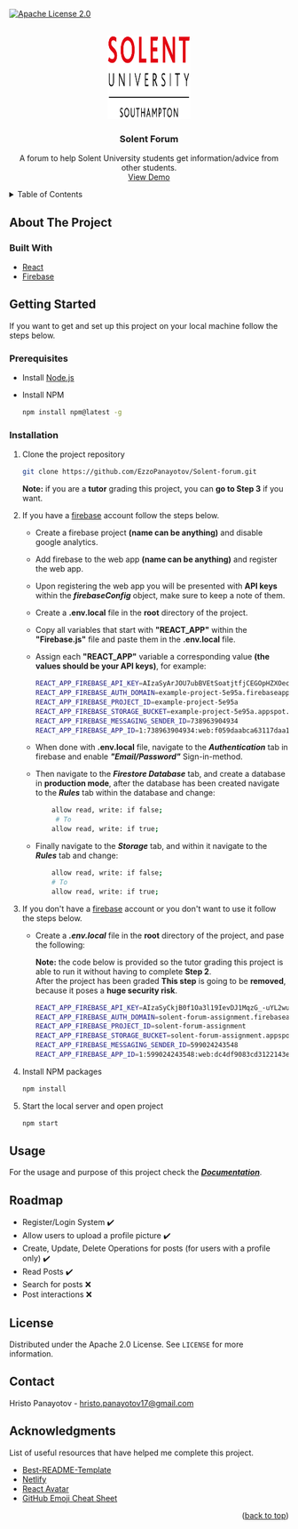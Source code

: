 <div id="top"></div>
<!--
*** Thanks for checking out the Best-README-Template. If you have a suggestion
*** that would make this better, please fork the repo and create a pull request
*** or simply open an issue with the tag "enhancement".
*** Don't forget to give the project a star!
*** Thanks again! Now go create something AMAZING! :D
-->



<!-- PROJECT SHIELDS -->
<!--
*** I'm using markdown "reference style" links for readability.
*** Reference links are enclosed in brackets [ ] instead of parentheses ( ).
*** See the bottom of this document for the declaration of the reference variables
*** for contributors-url, forks-url, etc. This is an optional, concise syntax you may use.
*** https://www.markdownguide.org/basic-syntax/#reference-style-links
-->

[![Apache License 2.0][license-shield]][license-url]



<!-- PROJECT LOGO -->
<br />
<div align="center">
  <a href="https://github.com/EzzoPanayotov/Solent-forum">
    <img src="public/Images/solentLogo.svg" alt="Logo" width="150" height="150">
  </a>

<h3 align="center">Solent Forum</h3>

  <p align="center">
  A forum to help Solent University students get information/advice from other students.
    <br />
    <a href="https://solent-forum.netlify.app/no-user">View Demo</a>
</div>

<!-- TABLE OF CONTENTS -->
<details>
  <summary>Table of Contents</summary>
  <ol>
    <li>
      <a href="#about-the-project">About The Project</a>
      <ul>
        <li><a href="#built-with">Built With</a></li>
      </ul>
    </li>
    <li>
      <a href="#getting-started">Getting Started</a>
      <ul>
        <li><a href="#prerequisites">Prerequisites</a></li>
        <li><a href="#installation">Installation</a></li>
      </ul>
    </li>
    <li><a href="#usage">Usage</a></li>
    <li><a href="#roadmap">Roadmap</a></li>
    <li><a href="#license">License</a></li>
    <li><a href="#contact">Contact</a></li>
    <li><a href="#acknowledgments">Acknowledgments</a></li>
  </ol>
</details>

<!-- ABOUT THE PROJECT -->
## About The Project

### Built With

* [React](https://reactjs.org/)
* [Firebase](https://firebase.google.com/)

<!-- GETTING STARTED -->
## Getting Started

If you want to get and set up this project on your local machine follow the steps below.

### Prerequisites

* Install [Node.js](https://nodejs.org/en/) 
* Install NPM
  
  ```sh
  npm install npm@latest -g
  ```

### Installation

1. Clone the project repository
   ```sh
   git clone https://github.com/EzzoPanayotov/Solent-forum.git
   ```
    **Note:** if you are a **tutor** grading this project, you can **go to Step 3** if you want. 
2. If you have a [firebase](https://firebase.google.com/) account follow the steps below.
   * Create a firebase project **(name can be anything)** and disable google analytics.

   * Add firebase to the web app **(name can be anything)** and register the web app.

   * Upon registering the web app you will be presented with **API keys** within the ***firebaseConfig*** object, make sure to keep a note of them.

   * Create a **.env.local** file in the **root** directory of the project.

   * Copy all variables that start with **"REACT_APP"** within the **"Firebase.js"** file and paste them in the **.env.local** file.

   * Assign each **"REACT_APP"** variable a corresponding value **(the values should be your API keys)**, for example:
        ```sh
        REACT_APP_FIREBASE_API_KEY=AIzaSyArJOU7ubBVEtSoatjtfjCEGOpHZXOecbQ
        REACT_APP_FIREBASE_AUTH_DOMAIN=example-project-5e95a.firebaseapp.com
        REACT_APP_FIREBASE_PROJECT_ID=example-project-5e95a
        REACT_APP_FIREBASE_STORAGE_BUCKET=example-project-5e95a.appspot.com
        REACT_APP_FIREBASE_MESSAGING_SENDER_ID=738963904934
        REACT_APP_FIREBASE_APP_ID=1:738963904934:web:f059daabca63117daa1767
        ```
    * When done with **.env.local** file, navigate to the ***Authentication*** tab in firebase and enable ***"Email/Password"*** Sign-in-method.

    * Then navigate to the ***Firestore Database*** tab, and create a database in **production mode**, after the database has been created navigate to the ***Rules*** tab within the database and change:
        ```sh
            allow read, write: if false;
             # To
            allow read, write: if true;
        ```  
    * Finally navigate to the ***Storage*** tab, and within it navigate to the ***Rules*** tab and change:
        ```sh
            allow read, write: if false;
            # To
            allow read, write: if true;
        ```

3. If you don't have a [firebase](https://firebase.google.com/) account or you don't want to use it follow the steps below.

    * Create a ***.env.local*** file in the **root** directory of the project, and pase the following:

        **Note:** the code below is provided so the tutor grading this project is able to run it without having to complete **Step 2**.<br/>
        After the project has been graded **This step** is going to be **removed**, because it poses a **huge security risk**.
        ```sh
        REACT_APP_FIREBASE_API_KEY=AIzaSyCkjB0f1Oa3l19IevDJ1MqzG_-uYL2wuuE
        REACT_APP_FIREBASE_AUTH_DOMAIN=solent-forum-assignment.firebaseapp.com
        REACT_APP_FIREBASE_PROJECT_ID=solent-forum-assignment
        REACT_APP_FIREBASE_STORAGE_BUCKET=solent-forum-assignment.appspot.com
        REACT_APP_FIREBASE_MESSAGING_SENDER_ID=599024243548
        REACT_APP_FIREBASE_APP_ID=1:599024243548:web:dc4df9083cd3122143e799
        ```
4. Install NPM packages
   ```sh
   npm install
   ```
5. Start the local server and open project
   ```sh
   npm start
   ```

<!-- USAGE EXAMPLES -->
## Usage

For the usage and purpose of this project check the ***[Documentation](./documentation.md)***.

<!-- ROADMAP -->
## Roadmap

- Register/Login System :heavy_check_mark:
- Allow users to upload a profile picture :heavy_check_mark:
- Create, Update, Delete Operations for posts (for users with a profile only) :heavy_check_mark:
- Read Posts :heavy_check_mark:
- Search for posts :x:
- Post interactions :x:

<!-- LICENSE -->
## License

Distributed under the Apache 2.0 License. See `LICENSE` for more information.

<!-- CONTACT -->
## Contact

Hristo Panayotov - [hristo.panayotov17@gmail.com](mailto:hristo.panayotov17@gmail.com)

<!-- ACKNOWLEDGMENTS -->
## Acknowledgments
List of useful resources that have helped me complete this project.
* [Best-README-Template](https://github.com/othneildrew/Best-README-Template)
* [Netlify](https://www.netlify.com/)
* [React Avatar](https://mui.com/material-ui/react-avatar/)
* [GitHub Emoji Cheat Sheet](https://www.webfx.com/tools/emoji-cheat-sheet/)

<p align="right">(<a href="#top">back to top</a>)</p>

<!-- MARKDOWN LINKS & IMAGES -->
<!-- https://www.markdownguide.org/basic-syntax/#reference-style-links -->
[license-shield]: https://img.shields.io/badge/License-Apache_2.0-blue.svg
[license-url]: https://github.com/EzzoPanayotov/Solent-forum/blob/main/LICENSE
[product-screenshot]: images/screenshot.png
